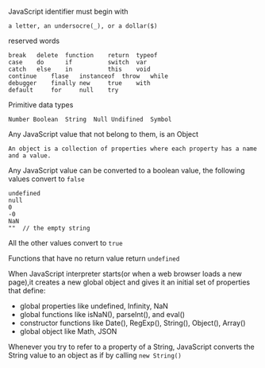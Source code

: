 JavaScript identifier must begin with 
```
a letter, an undersocre(_), or a dollar($)
```

reserved words
```
break	delete	function	return	typeof
case	do		if			switch	var
catch	else	in			this	void
continue	flase	instanceof	throw	while
debugger	finally	new		true	with
default		for		null	try
```

Primitive data types
```
Number Boolean	String	Null Undifined	Symbol
```
Any JavaScript value that not belong to them, is an
Object
```
An object is a collection of properties where each property has a name and a value.
```

Any JavaScript value can be converted to a boolean value,
the following values convert to `false`
```
undefined
null
0
-0
NaN
""	// the empty string
```
All the other values convert to `true`

Functions that have no return value return `undefined`

When JavaScript interpreter starts(or when a web browser loads a new page),it creates a new global object and gives it an initial set of properties that define:
- global properties like undefined, Infinity, NaN
- global functions like isNaN(), parseInt(), and eval()
- constructor functions like Date(), RegExp(), String(), Object(), Array()
- global object like Math, JSON

Whenever you try to refer to a property of a String, JavaScript converts the String value to an object as if by calling `new String()`